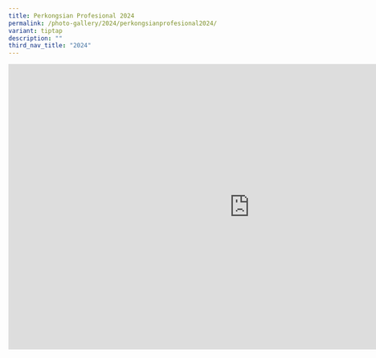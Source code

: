 ```yaml
---
title: Perkongsian Profesional 2024
permalink: /photo-gallery/2024/perkongsianprofesional2024/
variant: tiptap
description: ""
third_nav_title: "2024"
---
```

<div class="iframe-wrapper">
    <iframe height="569" width="960" allowfullscreen="true" frameborder="0" src="https://docs.google.com/presentation/d/e/2PACX-1vRfKC9tHN0HCPOdMDUUMsHwcwhswErNlH_4YWWpVbWdqNBOen_PErNhqJ_o6VUQ7ogTMliEeFedj0K_/embed?start=true&amp;loop=true&amp;delayms=3000"></iframe>
</div>
<p></p>